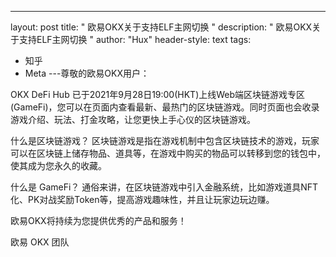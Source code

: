 ---
layout: post
title: "  欧易OKX关于支持ELF主网切换   "
description: "   欧易OKX关于支持ELF主网切换  "
author: "Hux"
header-style: text
tags:
  - 知乎
  - Meta
---尊敬的欧易OKX用户：

OKX DeFi Hub 已于2021年9月28日19:00(HKT)上线Web端区块链游戏专区(GameFi)，您可以在页面内查看最新、最热门的区块链游戏。同时页面也会收录游戏介绍、玩法、打金攻略，让您更快上手心仪的区块链游戏。

什么是区块链游戏？
区块链游戏是指在游戏机制中包含区块链技术的游戏，玩家可以在区块链上储存物品、道具等，在游戏中购买的物品可以转移到您的钱包中，使其成为您永久的收藏。

什么是 GameFi？
通俗来讲，在区块链游戏中引入金融系统，比如游戏道具NFT化、PK对战奖励Token等，提高游戏趣味性，并且让玩家边玩边赚。

欧易OKX将持续为您提供优秀的产品和服务！

欧易 OKX 团队
